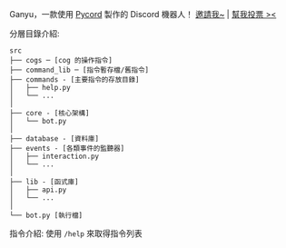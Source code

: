 Ganyu，一款使用 [Pycord](https://github.com/Pycord-Development/pycord) 製作的 Discord 機器人！
[邀請我~](https://discord.com/oauth2/authorize?client_id=921673886049910795) | [幫我投票 ><](https://discordservers.tw/bots/921673886049910795/home)

分層目錄介紹:
```
src
├── cogs ─ [cog 的操作指令] 
├── command_lib ─ [指令暫存檔/舊指令] 
├── commands - [主要指令的存放目錄]
│   ├── help.py
│   └── ...
│
├── core - [核心架構]
│   └── bot.py
│
├── database - [資料庫]
├── events - [各類事件的監聽器]
│   ├── interaction.py
│   └── ...
│
├── lib - [函式庫]
│   ├── api.py
│   └── ...
│
└── bot.py [執行檔]
```

指令介紹: 使用 `/help` 來取得指令列表
